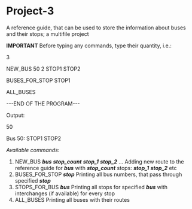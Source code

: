 # Project-3
A reference guide, that can be used to store the information about buses and their stops; a multifile project

**IMPORTANT** Before typing any commands, type their quantity, i.e.:

3

NEW_BUS 50 2 STOP1 STOP2 

BUSES_FOR_STOP STOP1 

ALL_BUSES 

---END OF THE PROGRAM---

Output:

50

Bus 50: STOP1 STOP2

*Available commands*:
1) NEW_BUS ***bus*** ***stop_count*** ***stop_1*** ***stop_2*** ... Adding new route to the reference guide for ***bus*** with ***stop_count*** stops: ***stop_1*** ***stop_2*** etc
2) BUSES_FOR_STOP ***stop*** Printing all bus numbers, that pass through specified ***stop***
3) STOPS_FOR_BUS ***bus*** Printing all stops for specified ***bus*** with interchanges (if available) for every stop
4) ALL_BUSES Printing all buses with their routes
